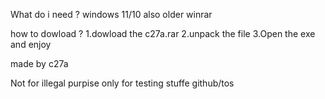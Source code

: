 What do i need ?
windows 11/10 also older
winrar

how to dowload ?
1.dowload the c27a.rar
2.unpack the file
3.Open the exe and enjoy

made by c27a

Not for illegal purpise only for
testing stuffe 
github/tos
